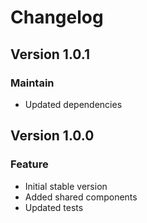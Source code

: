 # Changelog 


## Version  1.0.1

### Maintain

-   Updated dependencies



## Version  1.0.0

### Feature

-   Initial stable version
-   Added shared components
-   Updated tests

